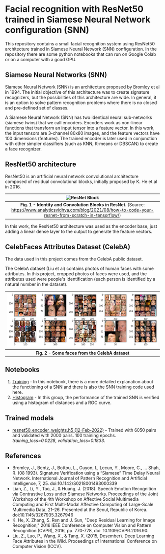 # Facial recognition with ResNet50 trained in Siamese Neural Network configuration (SNN)

This repository contains a small facial recognition system using ResNet50 architecture trained in Siamese Neural Network (SNN) configuration. In the repository there are some python notebooks that can run on Google Colab or on a computer with a good GPU.

## Siamese Neural Networks (SNN)

Siamese Neural Network (SNN) is an architecture proposed by Bromley et al in 1994. The initial objective of this architecture was to create signature recognizers, but the possibilities of this architecture are wide. In general, it is an option to solve pattern recognition problems where there is no closed and pre-defined set of classes.

A Siamese Neural Network (SNN) has two identical neural sub-networks (siamese twins) that we call encoders. Encoders work as non-linear functions that transform an input tensor into a feature vector. In this work, the input tensors are 3-channel 80x80 images, and the feature vectors have 100 dimensions (features). The trained encoder is later used in conjunction with other simpler classifiers (such as KNN, K-means or DBSCAN) to create a face recognizer.

## ResNet50 architecture

ResNet50 is an artificial neural network convolutional architecture composed of residual convolutional blocks, initially proposed by K. He et al in 2016.


| ![ResNet Block](https://cdn-images-1.medium.com/max/1600/1*SGrc3VC3fbirosDPW0AmMA.png) |
|:--:|
| **Fig. 1 - Identity and Convolution Blocks in ResNet.** (Source: https://www.analyticsvidhya.com/blog/2021/08/how-to-code-your-resnet-from-scratch-in-tensorflow/)  |

In this work, the ResNet50 architecture was used as the encoder base, just adding a linear dense layer to the output to generate the feature vectors.

## CelebFaces Attributes Dataset (CelebA)

The data used in this project comes from the CelebA public dataset.

The CelebA dataset (Liu et al) contains photos of human faces with some attributes. In this project, cropped photos of faces were used, and the attributes used were people's identification (each person is identified by a natural number in the dataset).

| ![CelebA](img/celeba_plots.png) |
|:--:|
|**Fig. 2 - Some faces from the CelebA dataset**|

## Notebooks

1. [Training](training.ipynb) - In this notebook, there is a more detailed explanation about the functioning of a SNN and there is also the SNN training code used here.
2. [Histogram](histogram.ipynb) - In this group, the performance of the trained SNN is verified using a histogram of distances and a ROC curve.

## Trained models

* [resnet50_encoder_weights.h5 (12-Feb-2022)](https://github.com/FilipeChagasDev/Facial-Recognition-ResNet50-SNN/releases/download/1.0.0/resnet50_encoder_weights.h5) - Trained with 6050 pairs and validated with 2000 pairs. 100 training epochs. *training_loss=0.0228*, *validation_loss=0.1833*. 
 
## References

* Bromley, J., Bentz, J., Bottou, L., Guyon, I., Lecun, Y., Moore, C., … Shah, R. (08 1993). Signature Verification using a “Siamese” Time Delay Neural Network. International Journal of Pattern Recognition and Artificial Intelligence, 7, 25. doi:10.1142/S0218001493000339
* Lian, Z., Li, Y., Tao, J., & Huang, J. (2018). Speech Emotion Recognition via Contrastive Loss under Siamese Networks. Proceedings of the Joint Workshop of the 4th Workshop on Affective Social Multimedia Computing and First Multi-Modal Affective Computing of Large-Scale Multimedia Data, 21–26. Presented at the Seoul, Republic of Korea. doi:10.1145/3267935.3267946
* K. He, X. Zhang, S. Ren and J. Sun, "Deep Residual Learning for Image Recognition," 2016 IEEE Conference on Computer Vision and Pattern Recognition (CVPR), 2016, pp. 770-778, doi: 10.1109/CVPR.2016.90.
* Liu, Z., Luo, P., Wang, X., & Tang, X. (2015, Desember). Deep Learning Face Attributes in the Wild. Proceedings of International Conference on Computer Vision (ICCV).